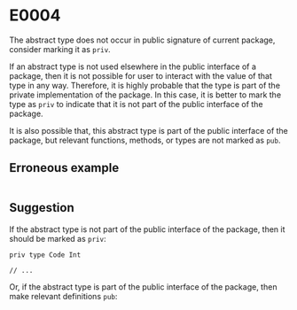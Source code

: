 # E0004

The abstract type does not occur in public signature of current package,
consider marking it as `priv`.

If an abstract type is not used elsewhere in the public interface of a package,
then it is not possible for user to interact with the value of that type in any
way. Therefore, it is highly probable that the type is part of the private
implementation of the package. In this case, it is better to mark the type as
`priv` to indicate that it is not part of the public interface of the package.

It is also possible that, this abstract type is part of the public interface of
the package, but relevant functions, methods, or types are not marked as `pub`.

## Erroneous example

```{include} E0004_example.mbt.md
```

## Suggestion

If the abstract type is not part of the public interface of the package, then
it should be marked as `priv`:

```moonbit
priv type Code Int

// ...
```

Or, if the abstract type is part of the public interface of the package, then
make relevant definitions `pub`:

```{include} E0004_suggestion.mbt.md
```

